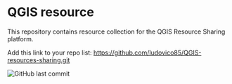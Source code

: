 # QGIS resource

This repository contains resource collection for the QGIS Resource Sharing platform.

Add this link to your repo list: https://github.com/ludovico85/QGIS-resources-sharing.git

![GitHub last commit](https://img.shields.io/github/last-commit/ludovico85/QGIS-resources-sharing?color=green&style=plastic)